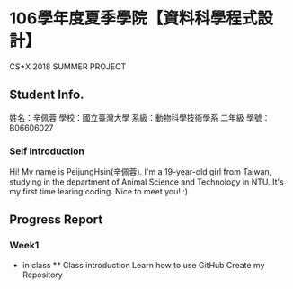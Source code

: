# 106學年度夏季學院【資料科學程式設計】
CS+X 2018 SUMMER PROJECT
## Student Info.
姓名：辛佩蓉
學校：國立臺灣大學
系級：動物科學技術學系 二年級
學號：B06606027
### Self Introduction 
 Hi! My name is PeijungHsin(辛佩蓉). I'm a 19-year-old girl from Taiwan, studying in the department of Animal Science and Technology in NTU. It's my first time learing coding. Nice to meet you! :)
## Progress Report
### Week1
* in class
** Class introduction
Learn how to use GitHub
Create my Repository